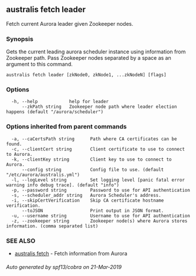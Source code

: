 ## australis fetch leader

Fetch current Aurora leader given Zookeeper nodes. 

### Synopsis

Gets the current leading aurora scheduler instance using information from Zookeeper path.
Pass Zookeeper nodes separated by a space as an argument to this command.

```
australis fetch leader [zkNode0, zkNode1, ...zkNodeN] [flags]
```

### Options

```
  -h, --help            help for leader
      --zkPath string   Zookeeper node path where leader election happens (default "/aurora/scheduler")
```

### Options inherited from parent commands

```
  -a, --caCertsPath string      Path where CA certificates can be found.
  -c, --clientCert string       Client certificate to use to connect to Aurora.
  -k, --clientKey string        Client key to use to connect to Aurora.
      --config string           Config file to use. (default "/etc/aurora/australis.yml")
  -l, --logLevel string         Set logging level [panic fatal error warning info debug trace]. (default "info")
  -p, --password string         Password to use for API authentication
  -s, --scheduler_addr string   Aurora Scheduler's address.
  -i, --skipCertVerification    Skip CA certificate hostname verification.
      --toJSON                  Print output in JSON format.
  -u, --username string         Username to use for API authentication
  -z, --zookeeper string        Zookeeper node(s) where Aurora stores information. (comma separated list)
```

### SEE ALSO

* [australis fetch](australis_fetch.md)	 - Fetch information from Aurora

###### Auto generated by spf13/cobra on 21-Mar-2019
